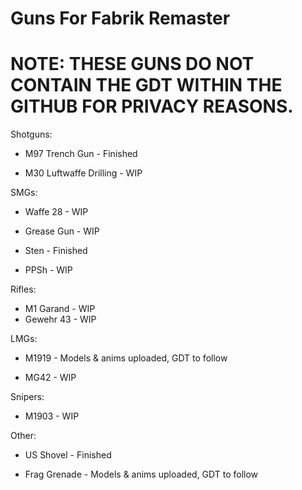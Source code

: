 # Guns For Fabrik Remaster
# NOTE: THESE GUNS DO NOT CONTAIN THE GDT WITHIN THE GITHUB FOR PRIVACY REASONS.


Shotguns:

* M97 Trench Gun - Finished

* M30 Luftwaffe Drilling - WIP


SMGs:

* Waffe 28 - WIP

* Grease Gun - WIP

* Sten - Finished

* PPSh - WIP


Rifles:

* M1 Garand - WIP
* Gewehr 43 - WIP


LMGs:

* M1919 - Models & anims uploaded, GDT to follow

* MG42 - WIP


Snipers:

* M1903 - WIP


Other:

* US Shovel - Finished

* Frag Grenade - Models & anims uploaded, GDT to follow


